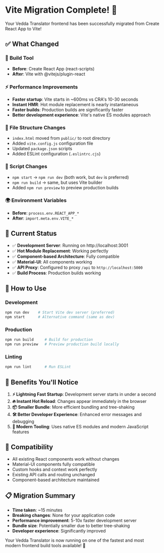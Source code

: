 # Vite Migration Complete! 🚀

Your Vedda Translator frontend has been successfully migrated from Create React App to Vite!

## ✅ What Changed

### 🔧 **Build Tool**
- **Before**: Create React App (react-scripts)
- **After**: Vite with @vitejs/plugin-react

### ⚡ **Performance Improvements**
- **Faster startup**: Vite starts in ~600ms vs CRA's 10-30 seconds
- **Instant HMR**: Hot module replacement is nearly instantaneous
- **Faster builds**: Production builds are significantly faster
- **Better development experience**: Vite's native ES modules approach

### 📁 **File Structure Changes**
- `index.html` moved from `public/` to root directory
- Added `vite.config.js` configuration file
- Updated `package.json` scripts
- Added ESLint configuration (`.eslintrc.cjs`)

### 🔄 **Script Changes**
- `npm start` → `npm run dev` (both work, but `dev` is preferred)
- `npm run build` → same, but uses Vite builder
- Added `npm run preview` to preview production builds

### 🌍 **Environment Variables**
- **Before**: `process.env.REACT_APP_*`
- **After**: `import.meta.env.VITE_*`

## 🎯 **Current Status**

- ✅ **Development Server**: Running on http://localhost:3001
- ✅ **Hot Module Replacement**: Working perfectly
- ✅ **Component-based Architecture**: Fully compatible
- ✅ **Material-UI**: All components working
- ✅ **API Proxy**: Configured to proxy `/api` to `http://localhost:5000`
- ✅ **Build Process**: Production builds working

## 🚀 **How to Use**

### Development
```bash
npm run dev    # Start Vite dev server (preferred)
npm start      # Alternative command (same as dev)
```

### Production
```bash
npm run build     # Build for production
npm run preview   # Preview production build locally
```

### Linting
```bash
npm run lint      # Run ESLint
```

## 🎉 **Benefits You'll Notice**

1. **⚡ Lightning Fast Startup**: Development server starts in under a second
2. **🔥 Instant Hot Reload**: Changes appear immediately in the browser
3. **📦 Smaller Bundle**: More efficient bundling and tree-shaking
4. **🛠️ Better Developer Experience**: Enhanced error messages and debugging
5. **🔧 Modern Tooling**: Uses native ES modules and modern JavaScript features

## 🧩 **Compatibility**

- All existing React components work without changes
- Material-UI components fully compatible
- Custom hooks and context work perfectly
- Existing API calls and routing unchanged
- Component-based architecture maintained

## 📋 **Migration Summary**

- **Time taken**: ~15 minutes
- **Breaking changes**: None for your application code
- **Performance improvement**: 5-10x faster development server
- **Bundle size**: Potentially smaller due to better tree-shaking
- **Developer experience**: Significantly improved

Your Vedda Translator is now running on one of the fastest and most modern frontend build tools available! 🌟
